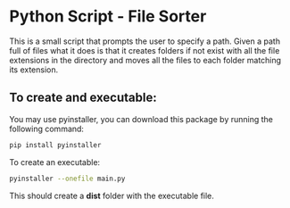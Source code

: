 # Python Script - File Sorter

This is a small script that prompts the user to specify a path. Given a path full of files what it does is that it creates folders if not exist with all the file extensions in the directory and moves all the files to each folder matching its extension.

## To create and executable:

You may use pyinstaller, you can download this package by running the following command:
```bash
pip install pyinstaller
```

To create an executable:
```bash
pyinstaller --onefile main.py
```

This should create a __dist__ folder with the executable file.